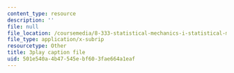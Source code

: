 ```yaml
---
content_type: resource
description: ''
file: null
file_location: /coursemedia/8-333-statistical-mechanics-i-statistical-mechanics-of-particles-fall-2013/501e540a4b47545ebf603fae664a1eaf_hl4c1P9D8IY.vtt
file_type: application/x-subrip
resourcetype: Other
title: 3play caption file
uid: 501e540a-4b47-545e-bf60-3fae664a1eaf
---
```

